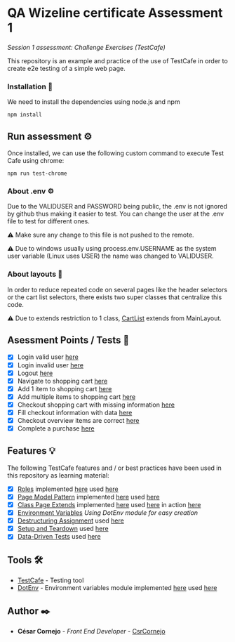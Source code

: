 # QA Wizeline certificate Assessment 1

_Session 1 assessment: Challenge Exercises (TestCafe)_

This repository is an example and practice of the use of TestCafe in order to create e2e testing of a simple web page.


### Installation 🔧

We need to install the dependencies using node.js and npm

```
npm install
```

## Run assessment ⚙️

Once installed, we can use the following custom command to execute Test Cafe using chrome:
```
npm run test-chrome
```
### About .env ⚙️

Due to the VALIDUSER and PASSWORD being public, the .env is not ignored by github thus making it easier to test.
You can change the user at the .env file to test for different ones.

:warning: Make sure any change to this file is not pushed to the remote.

:warning: Due to windows usually using process.env.USERNAME as the system user variable (Linux uses USER) the name was changed to VALIDUSER.

### About layouts 🔔

In order to reduce repeated code on several pages like the header selectors or the cart list selectors, there exists two super classes that centralize this code.

:warning: Due to extends restriction to 1 class, [CartList](page_model/layouts/CartList.js) extends from MainLayout.

## Asessment Points / Tests 🔩

- [x] Login valid user [here](page_model/tests/Login.test.js)
- [x] Login invalid user [here](page_model/tests/Login.test.js)
- [x] Logout [here](page_model/tests/Logout.test.js)
- [x] Navigate to shopping cart [here](page_model/tests/Shopping.test.js)
- [x] Add 1 item to shopping cart [here](page_model/tests/Shopping.test.js)
- [x] Add multiple items to shopping cart [here](page_model/tests/Shopping.test.js)
- [x] Checkout shopping cart with missing information [here](page_model/tests/Shopping.test.js)
- [x] Fill checkout information with data [here](page_model/tests/Shopping.test.js)
- [x] Checkout overview items are correct [here](page_model/tests/Shopping.test.js)
- [x] Complete a purchase [here](page_model/tests/Shopping.test.js)

## Features 💡

The following TestCafe features and / or  best practices have been used in this repository as learning material:

- [x] [Roles](https://devexpress.github.io/testcafe/documentation/guides/advanced-guides/authentication.html#user-roles) implemented [here](page_model/roles/Roles.js) used [here](page_model/tests/Logout.test.js)
- [x] [Page Model Pattern](https://devexpress.github.io/testcafe/documentation/guides/advanced-guides/authentication.html#user-roles) implemented [here](page_model/pages/LoginPage.js) used [here](page_model/tests/Login.test.js)
- [x] [Class Page Extends](https://developer.mozilla.org/es/docs/Web/JavaScript/Reference/Classes/extends) implemented [here](page_model/layouts/MainLayout.js) used [here](page_model/pages/ProductsPage.js) in action [here](page_model/tests/Logout.test.js)
- [x] [Environment Variables](https://devexpress.github.io/testcafe/documentation/recipes/configuration/access-environment-variables-in-tests.html) _Using DotEnv module for easy creation_
- [x] [Destructuring Assignment](https://developer.mozilla.org/en-US/docs/Web/JavaScript/Reference/Operators/Destructuring_assignment) used [here](page_model/tests/Shopping.test.js)
- [x] [Setup and Teardown](https://devexpress.github.io/testcafe/documentation/guides/basic-guides/best-practices.html#setup-and-teardown) used [here](page_model/tests/Shopping.test.js)
- [x] [Data-Driven Tests](https://devexpress.github.io/testcafe/documentation/recipes/best-practices/create-data-driven-tests.html) used [here](page_model/tests/Shopping.test.js)

## Tools 🛠️

* [TestCafe](https://devexpress.github.io/testcafe/) - Testing tool
* [DotEnv](https://www.npmjs.com/package/dotenv) - Environment variables module implemented [here](.env) used [here](page_model/data/Constants.js)


## Author ✒️

* **César Cornejo** - *Front End Developer* - [CsrCornejo](https://github.com/CsrCornejo)

